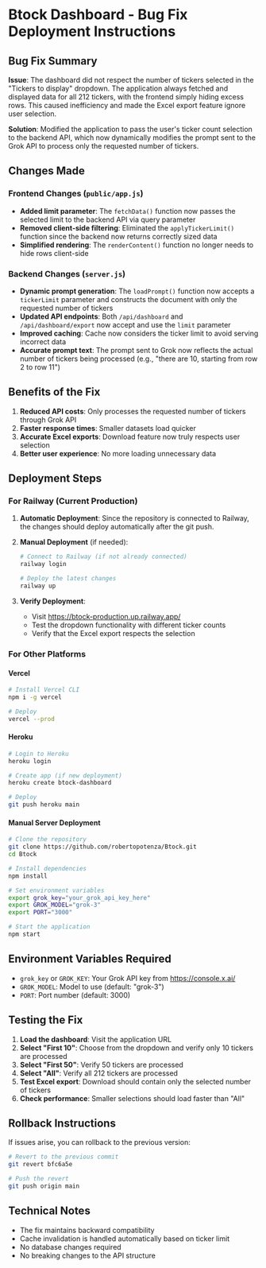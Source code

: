 # Btock Dashboard - Bug Fix Deployment Instructions

## Bug Fix Summary

**Issue**: The dashboard did not respect the number of tickers selected in the "Tickers to display" dropdown. The application always fetched and displayed data for all 212 tickers, with the frontend simply hiding excess rows. This caused inefficiency and made the Excel export feature ignore user selection.

**Solution**: Modified the application to pass the user's ticker count selection to the backend API, which now dynamically modifies the prompt sent to the Grok API to process only the requested number of tickers.

## Changes Made

### Frontend Changes (`public/app.js`)
- **Added limit parameter**: The `fetchData()` function now passes the selected limit to the backend API via query parameter
- **Removed client-side filtering**: Eliminated the `applyTickerLimit()` function since the backend now returns correctly sized data
- **Simplified rendering**: The `renderContent()` function no longer needs to hide rows client-side

### Backend Changes (`server.js`)
- **Dynamic prompt generation**: The `loadPrompt()` function now accepts a `tickerLimit` parameter and constructs the document with only the requested number of tickers
- **Updated API endpoints**: Both `/api/dashboard` and `/api/dashboard/export` now accept and use the `limit` parameter
- **Improved caching**: Cache now considers the ticker limit to avoid serving incorrect data
- **Accurate prompt text**: The prompt sent to Grok now reflects the actual number of tickers being processed (e.g., "there are 10, starting from row 2 to row 11")

## Benefits of the Fix

1. **Reduced API costs**: Only processes the requested number of tickers through Grok API
2. **Faster response times**: Smaller datasets load quicker
3. **Accurate Excel exports**: Download feature now truly respects user selection
4. **Better user experience**: No more loading unnecessary data

## Deployment Steps

### For Railway (Current Production)

1. **Automatic Deployment**: Since the repository is connected to Railway, the changes should deploy automatically after the git push.

2. **Manual Deployment** (if needed):
   ```bash
   # Connect to Railway (if not already connected)
   railway login
   
   # Deploy the latest changes
   railway up
   ```

3. **Verify Deployment**:
   - Visit https://btock-production.up.railway.app/
   - Test the dropdown functionality with different ticker counts
   - Verify that the Excel export respects the selection

### For Other Platforms

#### Vercel
```bash
# Install Vercel CLI
npm i -g vercel

# Deploy
vercel --prod
```

#### Heroku
```bash
# Login to Heroku
heroku login

# Create app (if new deployment)
heroku create btock-dashboard

# Deploy
git push heroku main
```

#### Manual Server Deployment
```bash
# Clone the repository
git clone https://github.com/robertopotenza/Btock.git
cd Btock

# Install dependencies
npm install

# Set environment variables
export grok_key="your_grok_api_key_here"
export GROK_MODEL="grok-3"
export PORT="3000"

# Start the application
npm start
```

## Environment Variables Required

- `grok_key` or `GROK_KEY`: Your Grok API key from https://console.x.ai/
- `GROK_MODEL`: Model to use (default: "grok-3")
- `PORT`: Port number (default: 3000)

## Testing the Fix

1. **Load the dashboard**: Visit the application URL
2. **Select "First 10"**: Choose from the dropdown and verify only 10 tickers are processed
3. **Select "First 50"**: Verify 50 tickers are processed
4. **Select "All"**: Verify all 212 tickers are processed
5. **Test Excel export**: Download should contain only the selected number of tickers
6. **Check performance**: Smaller selections should load faster than "All"

## Rollback Instructions

If issues arise, you can rollback to the previous version:

```bash
# Revert to the previous commit
git revert bfc6a5e

# Push the revert
git push origin main
```

## Technical Notes

- The fix maintains backward compatibility
- Cache invalidation is handled automatically based on ticker limit
- No database changes required
- No breaking changes to the API structure
